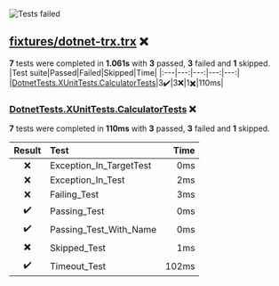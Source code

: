 ![Tests failed](https://img.shields.io/badge/tests-3%20passed%2C%203%20failed%2C%201%20skipped-critical)
## <a id="user-content-r0" href="#r0">fixtures/dotnet-trx.trx</a> ❌
**7** tests were completed in **1.061s** with **3** passed, **3** failed and **1** skipped.
|Test suite|Passed|Failed|Skipped|Time|
|:---|---:|---:|---:|---:|
|[DotnetTests.XUnitTests.CalculatorTests](#r0s0)|3✔️|3❌|1✖️|110ms|
### <a id="user-content-r0s0" href="#r0s0">DotnetTests.XUnitTests.CalculatorTests</a> ❌
**7** tests were completed in **110ms** with **3** passed, **3** failed and **1** skipped.

|Result|Test|Time|
|:---:|:---|---:|
|❌|Exception_In_TargetTest|0ms|
|❌|Exception_In_Test|2ms|
|❌|Failing_Test|3ms|
|✔️|Passing_Test|0ms|
|✔️|Passing_Test_With_Name|0ms|
|✖️|Skipped_Test|1ms|
|✔️|Timeout_Test|102ms|